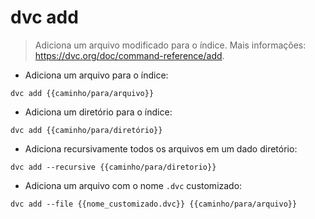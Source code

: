 # dvc add

> Adiciona um arquivo modificado para o índice.
> Mais informações: <https://dvc.org/doc/command-reference/add>.

- Adiciona um arquivo para o índice:

`dvc add {{caminho/para/arquivo}}`

- Adiciona um diretório para o índice:

`dvc add {{caminho/para/diretório}}`

- Adiciona recursivamente todos os arquivos em um dado diretório:

`dvc add --recursive {{caminho/para/diretorio}}`

- Adiciona um arquivo com o nome `.dvc` customizado:

`dvc add --file {{nome_customizado.dvc}} {{caminho/para/arquivo}}`

